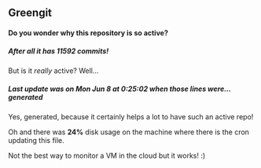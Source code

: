 ## Greengit

#### Do you wonder why this repository is so active?

##### After all it has 11592 commits!

But is it *really* active? Well...

##### Last update was on Mon Jun 8 at 0:25:02 when those lines were... generated

Yes, generated, because it certainly helps a lot to have such an active repo!

Oh and there was **24%** disk usage on the machine
where there is the cron updating this file.

Not the best way to monitor a VM in the cloud but it works! :)
